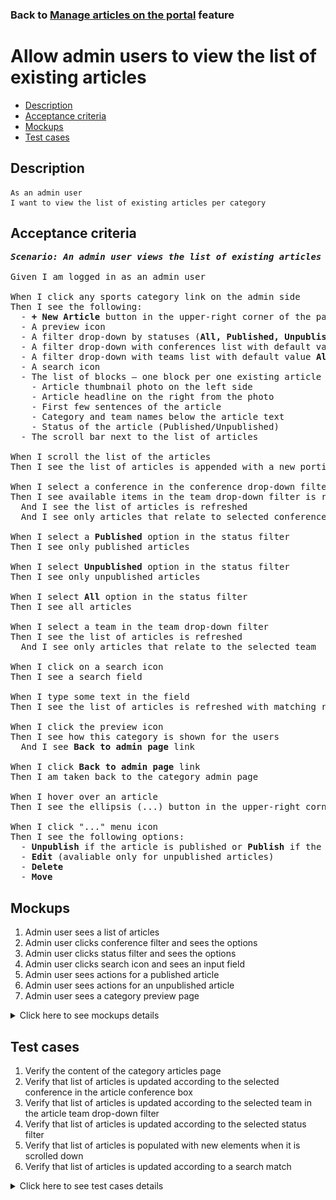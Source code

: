 ### Back to [Manage articles on the portal](../../) feature

# Allow admin users to view the list of existing articles

- [Description](#description)
- [Acceptance criteria](#acceptance-criteria)
- [Mockups](#mockups)
- [Test cases](#test-cases)

## Description

    As an admin user
    I want to view the list of existing articles per category

## Acceptance criteria

<pre>
<b><i>Scenario: An admin user views the list of existing articles in the category</i></b>

Given I am logged in as an admin user

When I click any sports category link on the admin side
Then I see the following:
  - <b>+ New Article</b> button in the upper-right corner of the page
  - A preview icon
  - A filter drop-down by statuses (<b>All, Published, Unpublished</b>) with default value <b>All</b>
  - A filter drop-down with conferences list with default value <b>All conferences</b>
  - A filter drop-down with teams list with default value <b>All teams</b>
  - A search icon
  - The list of blocks – one block per one existing article from the selected category – where each block has:
    - Article thumbnail photo on the left side
    - Article headline on the right from the photo
    - First few sentences of the article
    - Category and team names below the article text
    - Status of the article (Published/Unpublished)
  - The scroll bar next to the list of articles

When I scroll the list of the articles
Then I see the list of articles is appended with a new portion of articles

When I select a conference in the conference drop-down filter
Then I see available items in the team drop-down filter is refreshed
  And I see the list of articles is refreshed
  And I see only articles that relate to selected conference

When I select a <b>Published</b> option in the status filter
Then I see only published articles

When I select <b>Unpublished</b> option in the status filter
Then I see only unpublished articles

When I select <b>All</b> option in the status filter
Then I see all articles

When I select a team in the team drop-down filter
Then I see the list of articles is refreshed
  And I see only articles that relate to the selected team

When I click on a search icon
Then I see a search field

When I type some text in the field
Then I see the list of articles is refreshed with matching results

When I click the preview icon
Then I see how this category is shown for the users
  And I see <b>Back to admin page</b> link

When I click <b>Back to admin page</b> link
Then I am taken back to the category admin page

When I hover over an article
Then I see the ellipsis (...) button in the upper-right corner

When I click "..." menu icon
Then I see the following options:
  - <b>Unpublish</b> if the article is published or <b>Publish</b> if the article is unpublished
  - <b>Edit</b> (avaliable only for unpublished articles)
  - <b>Delete</b>
  - <b>Move</b>
</pre>

## Mockups

1. Admin user sees a list of articles
2. Admin user clicks conference filter and sees the options
3. Admin user clicks status filter and sees the options
4. Admin user clicks search icon and sees an input field
5. Admin user sees actions for a published article
6. Admin user sees actions for an unpublished article
7. Admin user sees a category preview page

<details>
  <summary>Click here to see mockups details</summary>

**1. Admin user sees a list of articles:**

![Admin user sees a list of articles](/products/sport_news_portal/web_application_features/manage_articles/images/articles_list.png)

**2. Admin user clicks conference filter and sees the options:**

![Admin user clicks conference filter and sees the options](/products/sport_news_portal/web_application_features/manage_articles/images/conferences_filter.png)

**3. Admin user clicks status filter and sees the options:**

![Admin user clicks status filter and sees the options](/products/sport_news_portal/web_application_features/manage_articles/images/status_filter.png)

**4. Admin user clicks search icon and sees an input field:**

![Admin user clicks search icon and sees an input field](/products/sport_news_portal/web_application_features/manage_articles/images/search_field.png)

**5. Admin user sees actions for a published article:**

![Admin user sees actions for a published article](/products/sport_news_portal/web_application_features/manage_articles/images/published_article_actions.png)

**6. Admin user sees actions for an unpublished article:**

![Admin user sees actions for an unpublished article](/products/sport_news_portal/web_application_features/manage_articles/images/unpublished_article_actions.png)

**7. Admin user sees a category preview page:**

![Admin user sees a category preview page](/products/sport_news_portal/web_application_features/manage_articles/images/category_preview_page.png)

</details>

## Test cases

1. Verify the content of the category articles page
2. Verify that list of articles is updated according to the selected conference in the article conference box
3. Verify that list of articles is updated according to the selected team in the article team drop-down filter
4. Verify that list of articles is updated according to the selected status filter
5. Verify that list of articles is populated with new elements when it is scrolled down
6. Verify that list of articles is updated according to a search match

<details>
  <summary>Click here to see test cases details</summary>

### **#1. Verify the content of the category articles page**

|Preconditions|Steps|Expected result
--------------|-----|----------
|- Log in by admin account</br>- Go to any sport category|1)Examine the category articles page|1) There are blocks of articles where each block has:</br>- Article thumbnail photo on the left side</br>- Article Headline on the right from the photo</br>- First few sentences of the article</br>- Category/Team below the article text</br>- Status of the article (Published/Unpublished)|

### **#2. Verify that list of articles is updated according to the selected conference in the article conference box**

|Preconditions|Steps|Expected result
--------------|-----|----------
|- Log in by admin account</br>- Go to any sport category|1) Select a conference in the conference drop-down filter</br>2) Check if the list with articles is updated</br>3) Check if the team drop-down filter is updated|2) Articles in the list are updated according to the selected conference</br>3) The team drop-down filter is updated according to the selected conference|

### **#3. Verify that list of articles is updated according to the selected team in the article team drop-down filter**

|Preconditions|Steps|Expected result
--------------|-----|----------
|- Log in by admin account</br>- Go to any sport category|1) Select a team in the team drop-down filter</br>2) Check if the list with articles is updated|1) Articles in the list are updated according to the selected team|

### **#4. Verify that list of articles is updated according to the selected status filter**

|Preconditions|Steps|Expected result
--------------|-----|----------
|- Log in by admin account</br>- Go to any sport category|1) In the status filter, select the <b>Published</b> option</br>2) Check if the list with articles is updated</br>3) In the status filter, select the <b>Unpublished</b> option</br>4) Check if the list with articles is updated</br>5) In the status filter, select the <b>All</b> option</br>6) Check if the list with articles is updated|2) Only published articles are shown</br>4) Only unpublished articles are shown</br>6) All articles are shown|

### **#5. Verify that list of articles is populated with new elements when it is scrolled down**

|Preconditions|Steps|Expected result
--------------|-----|----------
|- Log in by admin account</br>- Go to any sport category</br>- There are a lot of articles to load|1) Move through the list of articles</br>2) Check if the articles list is loaded|2) When an admin moves through the list of articles, the articles are loaded|

### **#6. Verify that list of articles is updated according to a search match**

|Preconditions|Steps|Expected result
--------------|-----|----------
|- Log in by admin account</br>- Go to any sport category|1) Click on a search icon</br>2) Type some text to the field|1) An input field appears</br>2) The list of articles is updated with match|

</details>
